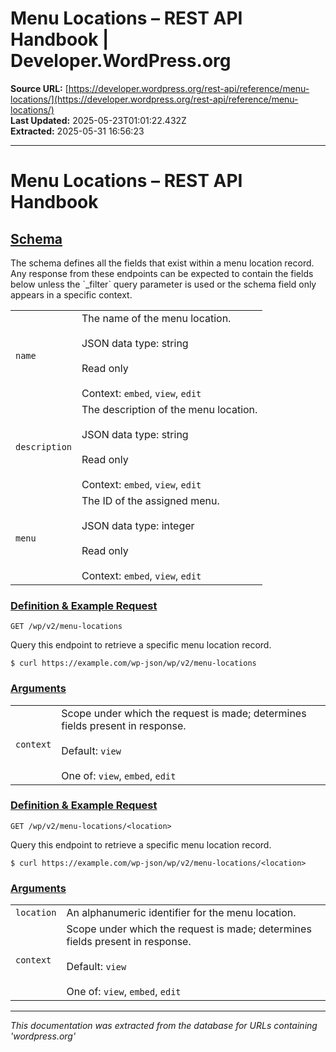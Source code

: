 # Menu Locations – REST API Handbook | Developer.WordPress.org

**Source URL:** [https://developer.wordpress.org/rest-api/reference/menu-locations/](https://developer.wordpress.org/rest-api/reference/menu-locations/)  
**Last Updated:** 2025-05-23T01:01:22.432Z  
**Extracted:** 2025-05-31 16:56:23

---

# Menu Locations – REST API Handbook

## [Schema](#schema)

The schema defines all the fields that exist within a menu location record. Any response from these endpoints can be expected to contain the fields below unless the \`\_filter\` query parameter is used or the schema field only appears in a specific context.

|     |     |
| --- | --- |
| `name` | The name of the menu location.<br><br>JSON data type: string<br><br>Read only<br><br>Context: `embed`, `view`, `edit` |
| `description` | The description of the menu location.<br><br>JSON data type: string<br><br>Read only<br><br>Context: `embed`, `view`, `edit` |
| `menu` | The ID of the assigned menu.<br><br>JSON data type: integer<br><br>Read only<br><br>Context: `embed`, `view`, `edit` |

### [Definition & Example Request](#definition-example-request)

`GET /wp/v2/menu-locations`

Query this endpoint to retrieve a specific menu location record.

`$ curl https://example.com/wp-json/wp/v2/menu-locations`

### [Arguments](#arguments)

|     |     |
| --- | --- |
| `context` | Scope under which the request is made; determines fields present in response.<br><br>Default: `view`<br><br>One of: `view`, `embed`, `edit` |

### [Definition & Example Request](#definition-example-request-2)

`GET /wp/v2/menu-locations/<location>`

Query this endpoint to retrieve a specific menu location record.

`$ curl https://example.com/wp-json/wp/v2/menu-locations/<location>`

### [Arguments](#arguments-2)

|     |     |
| --- | --- |
| `location` | An alphanumeric identifier for the menu location. |
| `context` | Scope under which the request is made; determines fields present in response.<br><br>Default: `view`<br><br>One of: `view`, `embed`, `edit` |

---

*This documentation was extracted from the database for URLs containing 'wordpress.org'*
